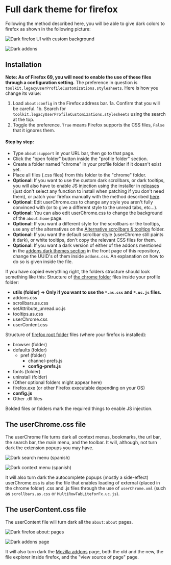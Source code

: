 # Full dark theme for firefox
Following the method described here, you will be able to give dark colors to firefox as shown in the following picture:

![Dark firefox UI with custom background](https://i.imgur.com/zNKhEV6.png)

![Dark addons](https://i.imgur.com/bEleqP7.png)

## Installation

**Note: As of Firefox 69, you will need to enable the use of these files through a configuration setting.** The preference in question is `toolkit.legacyUserProfileCustomizations.stylesheets`. Here is how you change its value:

1. Load `about:config` in the Firefox address bar.
  1a. Confirm that you will be careful.
  1b. Search for `toolkit.legacyUserProfileCustomizations.stylesheets` using the search at the top.
2. Toggle the preference. `True` means Firefox supports the CSS files, `False` that it ignores them.

#### Step by step:
* Type `about:support` in your URL bar, then go to that page.
* Click the "open folder" button inside the "profile folder" section.
* Create a folder named "chrome" in your profile folder if it doesn't exist yet.
* Place all files (.css files) from this folder to the "chrome" folder.
* **Optional**: If you want to use the custom dark scrollbars, or dark tooltips, you will also have to enable JS injection using the installer in [releases](https://github.com/Izheil/Quantum-Nox-Firefox-Dark-Full-Theme/releases) (just don't select any function to install when patching if you don't need them), or patch your firefox manually with the method described [here](https://github.com/Izheil/Quantum-Nox-Firefox-Dark-Full-Theme/tree/master/Multirow%20and%20other%20functions/JS%20Loader).
* **Optional**: Edit userChrome.css to change any style you aren't fully convinced with (or to give a different style to the unread tabs, etc...).
* **Optional**: You can also edit userChrome.css to change the background of the `about:home` page.
* **Optional**: If you want a different style for the scrollbars or the tooltips, use any of the alternatives on the [Alternative scrollbars & tooltips](https://github.com/Izheil/Quantum-Nox-Firefox-Dark-Full-Theme/tree/master/Full%20dark%20theme/Alternative%20scrollbars%20%26%20tooltips) folder.
* **Optional**: If you want the default scrollbar style (userChrome still paints it dark), or white tooltips, don't copy the relevant CSS files for them.
* **Optional**: If you want a dark version of either of the addons mentioned in the [addons dark themes section](https://github.com/Izheil/Quantum-Nox-Firefox-Dark-Full-Theme#addon-dark-themes) in the front page of this repository, change the UUID's of them inside `addons.css`. An explanation on how to do so is given inside the file.

If you have copied everything right, the folders structure should look something like this:
Structure of [the chrome folder](https://github.com/Izheil/Quantum-Nox-Firefox-Dark-Full-Theme/wiki/Chrome-and-Root-folders#the-chrome-folder) files inside your profile folder:

  * __utils (folder) -> Only if you want to use the `*.as.css` and `*.uc.js` files.__
  * addons.css
  * scrollbars.as.css
  * setAttribute_unread.uc.js
  * tooltips.as.css
  * userChrome.css
  * userContent.css

Structure of [firefox root folder](https://github.com/Izheil/Quantum-Nox-Firefox-Dark-Full-Theme/wiki/Chrome-and-Root-folders#firefox-root-folder) files (where your firefox is installed):

* browser (folder)
* defaults (folder)
  * pref (folder)
    * channel-prefs.js
    * **config-prefs.js**
* fonts (folder)
* uninstall (folder)
* (Other optional folders might appear here)
* firefox.exe (or other Firefox executable depending on your OS)
* **config.js**
* Other .dll files


Bolded files or folders mark the required things to enable JS injection.

## The userChrome.css file

The userChrome file turns dark all context menus, bookmarks, the url bar, the search bar, the main menu, and the toolbar. 
It will, although, not turn dark the extension popups you may have.

![Dark search menu (spanish)](https://i.imgur.com/wWjBcqz.png)

![Dark context menu (spanish)](https://i.imgur.com/7zj3SSq.png)

It will also turn dark the autocomplete popups (mostly a side-effect)
userChrome.css is also the file that enables loading of external (placed in the chrome folder) .css and .js files through the use of `userChrome.xml` (such as `scrollbars.as.css` or `MultiRowTabLiteforFx.uc.js`).

## The userContent.css file

The userContent file will turn dark all the `about:about` pages.

![Dark firefox about: pages](https://i.imgur.com/mKWPUSk.png)

![Dark addons page](https://i.imgur.com/97ebC1x.png)

It will also turn dark the [Mozilla addons](https://addons.mozilla.org) page, both the old and the new, the file explorer inside firefox, and the "view source of page" page.